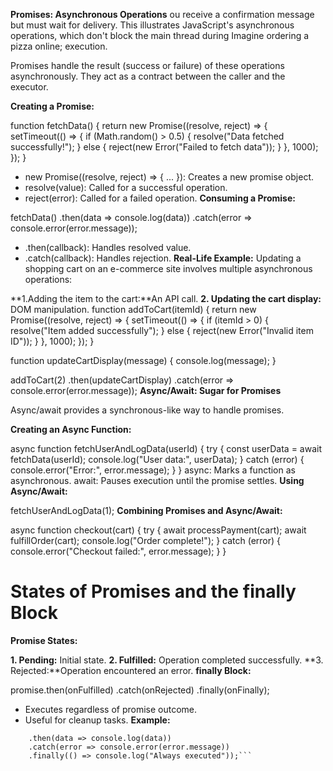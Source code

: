 **Promises: Asynchronous Operations** ou receive a confirmation message but must wait for delivery. This illustrates JavaScript's asynchronous operations, which don't block the main thread during Imagine ordering a pizza online; execution.

Promises handle the result (success or failure) of these operations asynchronously. They act as a contract between the caller and the executor.

**Creating a Promise:**

function fetchData() {
    return new Promise((resolve, reject) => {
        setTimeout(() => {
            if (Math.random() > 0.5) {
                resolve("Data fetched successfully!");
            } else {
                reject(new Error("Failed to fetch data"));
            }
        }, 1000);
    });
}
+ new Promise((resolve, reject) => { ... }): Creates a new promise object.
+ resolve(value): Called for a successful operation.
+ reject(error): Called for a failed operation.
**Consuming a Promise:**

fetchData()
    .then(data => console.log(data))
    .catch(error => console.error(error.message));
+ .then(callback): Handles resolved value.
+ .catch(callback): Handles rejection.
**Real-Life Example:** Updating a shopping cart on an e-commerce site involves multiple asynchronous operations:

**1.Adding the item to the cart:**An API call.
**2. Updating the cart display:** DOM manipulation.
function addToCart(itemId) {
    return new Promise((resolve, reject) => {
        setTimeout(() => {
            if (itemId > 0) {
                resolve("Item added successfully");
            } else {
                reject(new Error("Invalid item ID"));
            }
        }, 1000);
    });
}

function updateCartDisplay(message) {
    console.log(message);
}

addToCart(2)
    .then(updateCartDisplay)
    .catch(error => console.error(error.message));
**Async/Await: Sugar for Promises**

Async/await provides a synchronous-like way to handle promises.

**Creating an Async Function:**

async function fetchUserAndLogData(userId) {
    try {
        const userData = await fetchData(userId);
        console.log("User data:", userData);
    } catch (error) {
        console.error("Error:", error.message);
    }
}
async: Marks a function as asynchronous.
await: Pauses execution until the promise settles.
**Using Async/Await:**

fetchUserAndLogData(1);
**Combining Promises and Async/Await:**

async function checkout(cart) {
    try {
        await processPayment(cart);
        await fulfillOrder(cart);
        console.log("Order complete!");
    } catch (error) {
        console.error("Checkout failed:", error.message);
    }
}
# States of Promises and the finally Block
**Promise States:**

**1. Pending:** Initial state.
**2. Fulfilled:** Operation completed successfully.
**3. Rejected:**Operation encountered an error.
**finally Block:**

promise.then(onFulfilled)
       .catch(onRejected)
       .finally(onFinally);
+ Executes regardless of promise outcome.
+ Useful for cleanup tasks.
**Example:**

```fetchData()
    .then(data => console.log(data))
    .catch(error => console.error(error.message))
    .finally(() => console.log("Always executed"));```